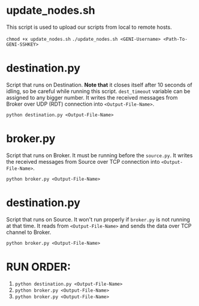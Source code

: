 # update_nodes.sh
This script is used to upload our scripts from local to remote hosts.

`chmod +x update_nodes.sh`
`./update_nodes.sh <GENI-Username> <Path-To-GENI-SSHKEY>`


# destination.py
Script that runs on Destination. **Note that** it closes itself after 10 seconds
of idling, so be careful while running this script. `dest_timeout` variable can
be assigned to any bigger number. It writes the received messages from Broker
over UDP (RDT) connection into `<Output-File-Name>`.

`python destination.py <Output-File-Name>`

# broker.py
Script that runs on Broker. It must be running before the `source.py`. It
writes the received messages from Source over TCP connection into 
 `<Output-File-Name>`.

`python broker.py <Output-File-Name>`

# destination.py
Script that runs on Source. It won't run properly if `broker.py` is not running
at that time. It reads from `<Output-File-Name>` and sends the data over TCP
channel to Broker.

`python broker.py <Output-File-Name>`

# RUN ORDER:
1. `python destination.py <Output-File-Name>`
2. `python broker.py <Output-File-Name>`
3. `python broker.py <Output-File-Name>`